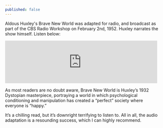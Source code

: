 ```yaml
---
published: false
---
```


Aldous Huxley's Brave New World was adapted for radio, and broadcast as part of the CBS Radio Workshop on February 2nd, 1952. Huxley narrates the show himself. Listen below: 

<iframe src="https://archive.org/embed/CbsRadioWorkshop-BraveNewWorldjohnr2443" width="500" height="140" frameborder="0" webkitallowfullscreen="true" mozallowfullscreen="true" allowfullscreen></iframe>

As most readers are no doubt aware, Brave New World is Huxley’s 1932 Dystopian masterpiece, portraying a world in which psychological conditioning and manipulation has created a “perfect” society where everyone is “happy.” 

It’s a chilling read, but it’s downright terrifying to listen to. All in all, the audio adaptation is a resounding success, which I can highly recommend. 

